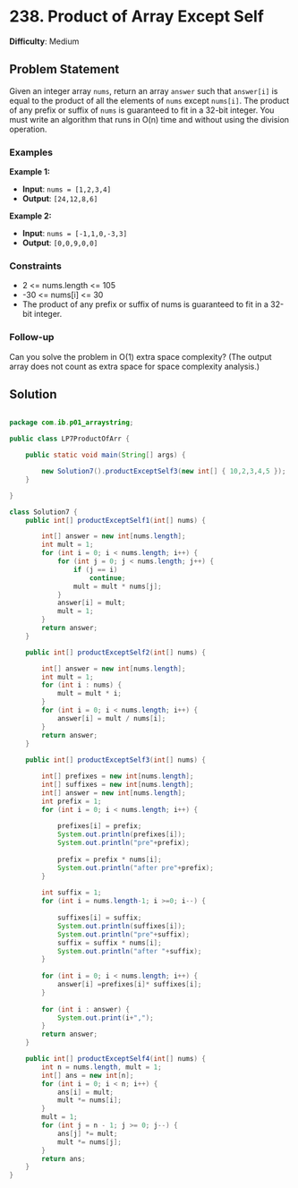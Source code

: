 # 238. Product of Array Except Self

**Difficulty**: Medium

## Problem Statement
Given an integer array `nums`, return an array `answer` such that `answer[i]` is equal to the product of all the elements of `nums` except `nums[i]`. The product of any prefix or suffix of `nums` is guaranteed to fit in a 32-bit integer. You must write an algorithm that runs in O(n) time and without using the division operation.

### Examples

**Example 1:**
- **Input**: `nums = [1,2,3,4]`
- **Output**: `[24,12,8,6]`

**Example 2:**
- **Input**: `nums = [-1,1,0,-3,3]`
- **Output**: `[0,0,9,0,0]`

### Constraints
- 2 <= nums.length <= 105
- -30 <= nums[i] <= 30
- The product of any prefix or suffix of nums is guaranteed to fit in a 32-bit integer.

### Follow-up
Can you solve the problem in O(1) extra space complexity? (The output array does not count as extra space for space complexity analysis.)

## Solution

```java

package com.ib.p01_arraystring;

public class LP7ProductOfArr {

	public static void main(String[] args) {

		new Solution7().productExceptSelf3(new int[] { 10,2,3,4,5 });
	}

}

class Solution7 {
	public int[] productExceptSelf1(int[] nums) {

		int[] answer = new int[nums.length];
		int mult = 1;
		for (int i = 0; i < nums.length; i++) {
			for (int j = 0; j < nums.length; j++) {
				if (j == i)
					continue;
				mult = mult * nums[j];
			}
			answer[i] = mult;
			mult = 1;
		}
		return answer;
	}

	public int[] productExceptSelf2(int[] nums) {

		int[] answer = new int[nums.length];
		int mult = 1;
		for (int i : nums) {
			mult = mult * i;
		}
		for (int i = 0; i < nums.length; i++) {
			answer[i] = mult / nums[i];
		}
		return answer;
	}
	
	public int[] productExceptSelf3(int[] nums) {

		int[] prefixes = new int[nums.length];
		int[] suffixes = new int[nums.length];
		int[] answer = new int[nums.length];
		int prefix = 1;
		for (int i = 0; i < nums.length; i++) {
			
			prefixes[i] = prefix;
			System.out.println(prefixes[i]);
			System.out.println("pre"+prefix);
			
			prefix = prefix * nums[i];
			System.out.println("after pre"+prefix);
		}
		
		int suffix = 1;
		for (int i = nums.length-1; i >=0; i--) {
			
			suffixes[i] = suffix;
			System.out.println(suffixes[i]);
			System.out.println("pre"+suffix);
			suffix = suffix * nums[i];
			System.out.println("after "+suffix);
		}
		
		for (int i = 0; i < nums.length; i++) {
			answer[i] =prefixes[i]* suffixes[i];
		}
		
		for (int i : answer) {
			System.out.print(i+",");
		}
		return answer;
	}

	public int[] productExceptSelf4(int[] nums) {
		int n = nums.length, mult = 1;
		int[] ans = new int[n];
		for (int i = 0; i < n; i++) {
			ans[i] = mult;
			mult *= nums[i];
		}
		mult = 1;
		for (int j = n - 1; j >= 0; j--) {
			ans[j] *= mult;
			mult *= nums[j];
		}
		return ans;
	}
}